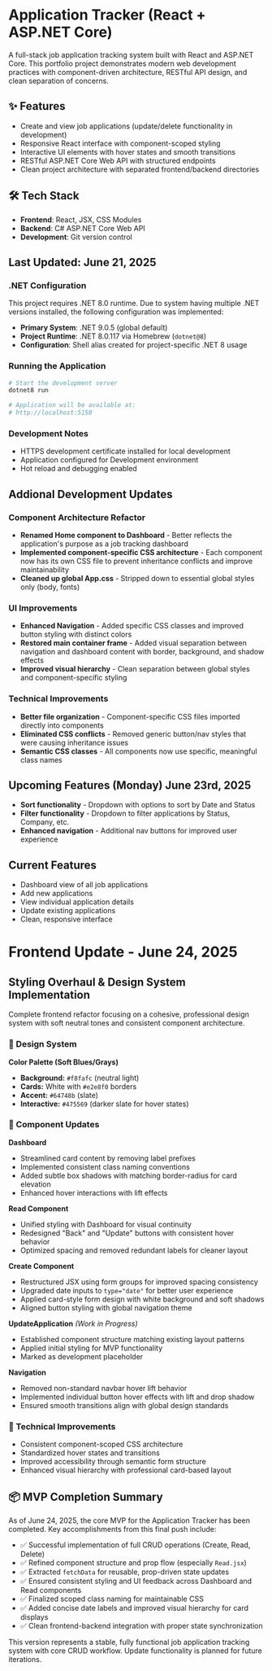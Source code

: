# Application Tracker (React + ASP.NET Core)

A full-stack job application tracking system built with React and ASP.NET Core. This portfolio project demonstrates modern web development practices with component-driven architecture, RESTful API design, and clean separation of concerns.

## ✨ Features
* Create and view job applications (update/delete functionality in development)
* Responsive React interface with component-scoped styling
* Interactive UI elements with hover states and smooth transitions
* RESTful ASP.NET Core Web API with structured endpoints
* Clean project architecture with separated frontend/backend directories

## 🛠️ Tech Stack
* **Frontend**: React, JSX, CSS Modules
* **Backend**: C# ASP.NET Core Web API
* **Development**: Git version control

## **Last Updated:** June 21, 2025

### .NET Configuration

This project requires .NET 8.0 runtime. Due to system having multiple .NET versions installed, the following configuration was implemented:

- **Primary System**: .NET 9.0.5 (global default)
- **Project Runtime**: .NET 8.0.117 via Homebrew (`dotnet@8`)
- **Configuration**: Shell alias created for project-specific .NET 8 usage

### Running the Application

```bash
# Start the development server
dotnet8 run

# Application will be available at:
# http://localhost:5150
```

### Development Notes

- HTTPS development certificate installed for local development
- Application configured for Development environment
- Hot reload and debugging enabled



## Addional Development Updates

### Component Architecture Refactor
- **Renamed Home component to Dashboard** - Better reflects the application's purpose as a job tracking dashboard
- **Implemented component-specific CSS architecture** - Each component now has its own CSS file to prevent inheritance conflicts and improve maintainability
- **Cleaned up global App.css** - Stripped down to essential global styles only (body, fonts)

### UI Improvements
- **Enhanced Navigation** - Added specific CSS classes and improved button styling with distinct colors
- **Restored main container frame** - Added visual separation between navigation and dashboard content with border, background, and shadow effects
- **Improved visual hierarchy** - Clean separation between global styles and component-specific styling

### Technical Improvements
- **Better file organization** - Component-specific CSS files imported directly into components
- **Eliminated CSS conflicts** - Removed generic button/nav styles that were causing inheritance issues
- **Semantic CSS classes** - All components now use specific, meaningful class names

## Upcoming Features (Monday) June 23rd, 2025
- **Sort functionality** - Dropdown with options to sort by Date and Status
- **Filter functionality** - Dropdown to filter applications by Status, Company, etc.
- **Enhanced navigation** - Additional nav buttons for improved user experience

## Current Features
- Dashboard view of all job applications
- Add new applications
- View individual application details
- Update existing applications
- Clean, responsive interface

# Frontend Update - June 24, 2025

## Styling Overhaul & Design System Implementation

Complete frontend refactor focusing on a cohesive, professional design system with soft neutral tones and consistent component architecture.

### 🎨 Design System
**Color Palette (Soft Blues/Grays)**
- **Background:** `#f8fafc` (neutral light)
- **Cards:** White with `#e2e8f0` borders
- **Accent:** `#64748b` (slate)
- **Interactive:** `#475569` (darker slate for hover states)

### 🔄 Component Updates

**Dashboard**
- Streamlined card content by removing label prefixes
- Implemented consistent class naming conventions
- Added subtle box shadows with matching border-radius for card elevation
- Enhanced hover interactions with lift effects

**Read Component**
- Unified styling with Dashboard for visual continuity  
- Redesigned "Back" and "Update" buttons with consistent hover behavior
- Optimized spacing and removed redundant labels for cleaner layout

**Create Component**
- Restructured JSX using form groups for improved spacing consistency
- Upgraded date inputs to `type="date"` for better user experience
- Applied card-style form design with white background and soft shadows
- Aligned button styling with global navigation theme

**UpdateApplication** *(Work in Progress)*
- Established component structure matching existing layout patterns
- Applied initial styling for MVP functionality
- Marked as development placeholder

**Navigation**
- Removed non-standard navbar hover lift behavior
- Implemented individual button hover effects with lift and drop shadow
- Ensured smooth transitions align with global design standards

### 📝 Technical Improvements
- Consistent component-scoped CSS architecture
- Standardized hover states and transitions
- Improved accessibility through semantic form structure
- Enhanced visual hierarchy with professional card-based layout


## 📦 MVP Completion Summary
As of June 24, 2025, the core MVP for the Application Tracker has been completed. Key accomplishments from this final push include:
- ✅ Successful implementation of full CRUD operations (Create, Read, Delete)
- ✅ Refined component structure and prop flow (especially `Read.jsx`)
- ✅ Extracted `fetchData` for reusable, prop-driven state updates
- ✅ Ensured consistent styling and UI feedback across Dashboard and Read components
- ✅ Finalized scoped class naming for maintainable CSS
- ✅ Added concise date labels and improved visual hierarchy for card displays
- ✅ Clean frontend-backend integration with proper state synchronization

This version represents a stable, fully functional job application tracking system with core CRUD workflow. Update functionality is planned for future iterations.